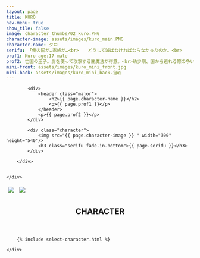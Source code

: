 ```yaml
---
layout: page
title: KURO
nav-menu: true
show_tile: false
image: character_thumbs/02_kuro.PNG
character-image: assets/images/kuro_main.PNG
character-name: クロ
serifu: 「俺の国が…家族が…<br>　　どうして滅ばなければならなかったのか。<br>　　　　　　俺はそれを知りたい。」
prof1: Kuro age:17 male
prof2: 亡国の王子。影を使って攻撃する闇魔法が得意。<br>幼少期、国から逃れる際の争いの中で身体をなくし、<br>闇の中を彷徨う精神だけの存在となった。<br>逃げた先で出会ったシロの身体に居候しており、<br>クロが表に出てくると髪や服の色が変わる。<br>シロのことを家族のように大切に思っている。
mini-front: assets/images/kuro_mini_front.jpg
mini-back: assets/images/kuro_mini_back.jpg
---
```


<!-- Main -->
<div id="main">

<!-- One -->
<section id="one">
	<div class="inner">
		<div class="flexcontainer ">

			<div>
				<header class="major">
					<h2>{{ page.character-name }}</h2>
					<p>{{ page.prof1 }}</p>
				</header>
				<p>{{ page.prof2 }}</p>
			</div>

			<div class="character">
				<img src="{{ page.character-image }} " width="300" height="540"/>
				<h3 class="serifu fade-in-bottom">{{ page.serifu }}</h3>
			</div>

		</div>


	</div>
</section>

<!-- Two -->
<section id="two">
	<div class="inner">
		<div class="flexcontainer">
			<img class="miniflexitem" src="{{ page.mini-front }} " style="margin:5px;"/>
			<img class="miniflexitem" src="{{ page.mini-back }} " style="margin:5px;"/>
		</div>
	</div>
</section>

<!-- Three -->
<section id="three">
	<div class="inner">
		<header class="major">
			<h2>CHARACTER</h2>
		</header>

		{% include select-character.html %}

	</div>
</section>
</div>